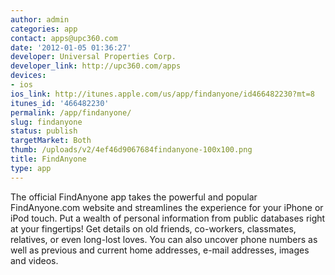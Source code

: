 ```yaml
---
author: admin
categories: app
contact: apps@upc360.com
date: '2012-01-05 01:36:27'
developer: Universal Properties Corp.
developer_link: http://upc360.com/apps
devices: 
- ios
ios_link: http://itunes.apple.com/us/app/findanyone/id466482230?mt=8
itunes_id: '466482230'
permalink: /app/findanyone/
slug: findanyone
status: publish
targetMarket: Both
thumb: /uploads/v2/4ef46d9067684findanyone-100x100.png
title: FindAnyone
type: app
---
```


The official FindAnyone app takes the powerful and popular FindAnyone.com website and streamlines the experience for your iPhone or iPod touch. Put a wealth of personal information from public databases right at your fingertips! Get details on old friends, co-workers, classmates, relatives, or even long-lost loves. You can also uncover phone numbers as well as previous and current home addresses, e-mail addresses, images and videos.